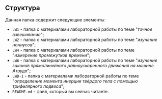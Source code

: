 ## Структура

Данная папка содержит следующие элементы:

* `LW1` - папка с материалами лабораторной работы по теме "*точное взвешивание*";
* `LW2` - папка с материалами лабораторной работы по теме "*изучение нониусов*";
* `LW4` - папка с материалами лабораторной работы по теме "*измерение промежутков времени*";
* `LW6` - папка с материалами лабораторной работы по теме "*изучение законов прямолинейного равноускоренного движения на машине Атвуда*";
* `LWD-1` - папка с материалами лабораторной работы по теме "*определение момента инерции твёрдого тела с помощью трифилярного подвеса*";
* `README.md` - файл, который вы сейчас читаете.